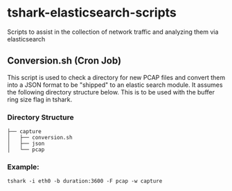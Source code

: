 # tshark-elasticsearch-scripts
Scripts to assist in the collection of network traffic and analyzing them via elasticsearch

## Conversion.sh (Cron Job)
This script is used to check a directory for new PCAP files and convert them into a JSON format to be "shipped" to an elastic search module. It assumes the following directory structure below. This is to be used with the buffer ring size flag in tshark. 

### Directory Structure

```
├── capture
│   ├── conversion.sh
│   ├── json
│   └── pcap
```

### Example:

`tshark -i eth0 -b duration:3600 -F pcap -w capture`
